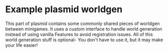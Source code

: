 # Example plasmid worldgen
This part of plasmid contains some commonly shared pieces of worldgen between minigames.
It uses a custom interface to handle world generation instead of using vanilla Features to avoid registration issues.
All of this world generation stuff is optional- You don't have to use it, but it may make your life easier!
